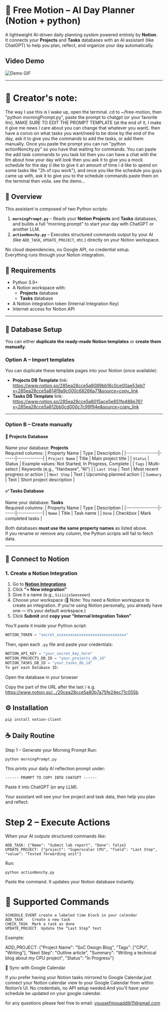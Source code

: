 # 🧠 Free Motion – AI Day Planner (Notion + python)

A lightweight AI-driven daily planning system powered entirely by **Notion**.  
It connects your **Projects** and **Tasks** databases with an AI assistant (like ChatGPT) to help you plan, reflect, and organize your day automatically.


## Video Demo
![Demo GIF](demo.gif)

---
# 📕 Creator's note:
The way I use this is I wake up, open the terminal. cd to ~/free-motion, then "python morningPrompt.py", paste the prompt to chatgpt (or your favorite llm), MAKE SURE TO EDIT THE PROMPT TEMPLATE (at the end of it, I make it give me news I care about you can change that whatever you want). then have a convo on what tasks you want/need to be done by the end of the day, ask it to give you the commands to add the tasks, or add them manually. Once you paste the prompt you can run "python actionNonchy.py" so you have that waiting for commands. You can paste the add task commands to you task list then you can have a chat with the llm about how your day will look then you ask it to give you a mock schedule for the day (i like to give it an amount of time i d like to spend on some tasks like "2h of cpu work"), and once you like the schedule you guys came up with, ask it to give you to the schedule commands paste them on the terminal then voila. see the demo...

## 🚀 Overview

This assistant is composed of two Python scripts:

1. **`morningPrompt.py`** – Reads your **Notion Projects** and **Tasks** databases, and builds a full “morning prompt” to start your day with ChatGPT or another LLM.
2. **`actionNonchy.py`** – Executes structured commands output by your AI (like `ADD_TASK`, `UPDATE_PROJECT`, etc.) directly on your Notion workspace.

No cloud dependencies, no Google API, no credential setup.  
Everything runs through your Notion integration.

## 🧩 Requirements

- Python 3.9+
- A Notion workspace with:
  - **Projects** database  
  - **Tasks** database  
- A Notion integration token (Internal Integration Key)
- Internet access for Notion API

---

## 🧠 Database Setup

You can either **duplicate the ready-made Notion templates** or **create them manually**.

### Option A – Import templates
You can duplicate these template pages into your Notion (once available):  
- **Projects DB Template** link: https://www.notion.so/285ea28cce5a8089bb16c0ce00ae53eb?v=285ea28cce5a814f9a9c000c68266a71&source=copy_link
- **Tasks DB Template** link: https://www.notion.so/285ea28cce5a8015ace5e851fe488e76?v=285ea28cce5a812bb0cd000c7c99f94e&source=copy_link

---

### Option B – Create manually

#### 🧱 Projects Database
Name your database: **Projects**  
Required columns:
| Property Name | Type | Description |
|----------------|------|-------------|
| `Project Name` | Title | Main project title |
| `Status` | Status | Example values: Not Started, In Progress, Complete |
| `Tags` | Multi-select | Keywords (e.g., “Hardware”, “AI”) |
| `Last Step` | Text | Most recent progress or action |
| `Next Step` | Text | Upcoming planned action |
| `Summary` | Text | Short project description |

#### ✅ Tasks Database
Name your database: **Tasks**  
Required columns:
| Property Name | Type | Description |
|----------------|------|-------------|
| `Name` | Title | Task name |
| `Done` | Checkbox | Mark completed tasks |

Both databases **must use the same property names** as listed above.  
If you rename or remove any column, the Python scripts will fail to fetch data.

---

## 🔐 Connect to Notion

### 1. Create a Notion Integration
1. Go to **[Notion Integrations](https://www.notion.so/my-integrations)**  
2. Click **“+ New integration”**
3. Give it a name (e.g., `SiiiiixSeeveeen`)
4. Choose your workspace (🧩 Note: You need a Notion workspace to create an integration.
If you’re using Notion personally, you already have one — it’s your default workspace.)
5. Click **Submit** and **copy your “Internal Integration Token”**

You’ll paste it inside your Python script:
```python
NOTION_TOKEN = "secret_xxxxxxxxxxxxxxxxxxxxxxxxxxxxxxx"
```
Then, open each `.py` file and paste your credentials:

```python
NOTION_API_KEY = "your_secret_key_here"
NOTION_PROJECTS_DB_ID = "your_projects_db_id"
NOTION_TASKS_DB_ID = "your_tasks_db_id"
To get each Database ID:
```
Open the database in your browser

Copy the part of the URL after the last /
e.g. https://www.notion.so/.../20cea28cce5a80b7a75fe24ec71c055b

## ⚙️ Installation

```bash
pip install notion-client
```

## ☕️ Daily Routine
Step 1 – Generate your Morning Prompt
Run:
```
python morningPrompt.py
```

This prints your daily AI reflection prompt under:

```
------ PROMPT TO COPY INTO CHATGPT ------
```

Paste it into ChatGPT (or any LLM).

Your assistant will see your live project and task data, then help you plan and reflect.

# Step 2 – Execute Actions
When your AI outputs structured commands like:
```
ADD_TASK: {"Name": "Submit lab report", "Done": false}
UPDATE_PROJECT: {"project": "Superscalar CPU", "field": "Last Step", "value": "Tested forwarding unit"}
```
Run:
```
python actionNonchy.py
```
Paste the command.
It updates your Notion database instantly.

# 🧠 Supported Commands

```
SCHEDULE_EVENT create a labeled time block in your calendar
ADD_TASK	Create a new task
CHECK_TASK	Mark a task as done
UPDATE_PROJECT	Update the “Last Step” text
```
Example:

ADD_PROJECT: {"Project Name": "SoC Design Blog", "Tags": ["CPU", "Writing"], "Next Step": "Outline article", "Summary": "Writing a technical blog about my CPU project", "Status": "In Progress"}

🔄 Sync with Google Calendar

If you prefer having your Notion tasks mirrored to Google Calendar,just connect your Notion calendar view to your Google Calendar from within Notion’s UI.
No credentials, no API setup needed.And you'll have your schedule be updated on your google calendar.




for any questions please feel free to email: youssefmouaddib11@gmail.com
